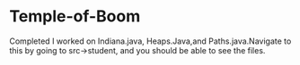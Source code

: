 # Temple-of-Boom
Completed
I worked on Indiana.java, Heaps.Java,and Paths.java.Navigate to this by going to src->student, and you should be able 
to see the files.
